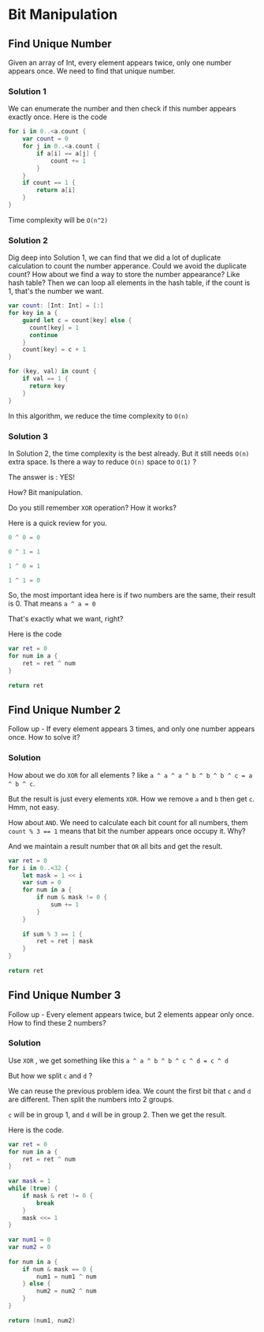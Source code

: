 # Bit Manipulation

## Find Unique Number

Given an array of Int, every element appears twice, only one number appears once. We need to find that unique number.

### Solution 1

We can enumerate the number and then check if this number appears exactly once. Here is the code

```swift
for i in 0..<a.count {
    var count = 0
    for j in 0..<a.count {
        if a[i] == a[j] {
            count += 1
        }
    }
    if count == 1 {
        return a[i]
    }
}
```

Time complexity will be `O(n^2)` 

### Solution 2

Dig deep into Solution 1, we can find that we did a lot of duplicate calculation to count the number apperance. Could we avoid the duplicate count? How about we find a way to store the number appearance? Like hash table? Then we can loop all elements in the hash table, if the count is 1, that's the number we want.

```swift
var count: [Int: Int] = [:]
for key in a {
	guard let c = count[key] else {
      count[key] = 1
      continue
	}
	count[key] = c + 1
}

for (key, val) in count {
	if val == 1 {
      return key
	}
}
```

In this algorithm, we reduce the time complexity to `O(n)`

### Solution 3

In Solution 2, the time complexity is the best already. But it still needs `O(n)` extra space. Is there a way to reduce `O(n)` space to `O(1)` ?

The answer is : YES! 

How? Bit manipulation.

Do you still remember `XOR` operation? How it works?

Here is a quick review for you.

```swift
0 ^ 0 = 0

0 ^ 1 = 1

1 ^ 0 = 1

1 ^ 1 = 0
```

So, the most important idea here is if two numbers are the same, their result is 0. That means `a ^ a = 0`

That's exactly what we want, right?

Here is the code

```swift
var ret = 0
for num in a {
	ret = ret ^ num
}
        
return ret
```

## Find Unique Number 2

Follow up - If every element appears 3 times, and only one number appears once. How to solve it?

### Solution

How about we do `XOR` for all elements ? like `a ^ a ^ a ^ b ^ b ^ b ^ c = a ^ b ^ c`.

But the result is just every elements `XOR`. How we remove `a` and `b` then get `c`. Hmm, not easy.

How about `AND`. We need to calculate each bit count for all numbers, them `count % 3 == 1` means that bit the number appears once occupy it. Why?

And we maintain a result number that `OR` all bits and get the result.

```swift
var ret = 0
for i in 0..<32 {
	let mask = 1 << i
	var sum = 0
	for num in a {
		if num & mask != 0 {
			sum += 1
		}
	}
            
	if sum % 3 == 1 {
		ret = ret | mask
	}
}
        
return ret
```




## Find Unique Number 3

Follow up - Every element appears twice, but 2 elements appear only once. How to find these 2 numbers?

### Solution

Use `XOR`  , we get something like this `a ^ a ^ b ^ b ^ c ^ d = c ^ d`

But how we split `c` and `d` ?

We can reuse the previous problem idea. We count the first bit that `c` and `d` are different. Then split the numbers into 2 groups. 

`c` will be in group 1, and `d` will be in group 2. Then we get the result.

Here is the code.

```swift
var ret = 0
for num in a {
	ret = ret ^ num
}
        
var mask = 1
while (true) {
	if mask & ret != 0 {
		break
	}
	mask <<= 1
}
        
var num1 = 0
var num2 = 0
        
for num in a {
	if num & mask == 0 {
		num1 = num1 ^ num
	} else {
		num2 = num2 ^ num
	}
}
        
return (num1, num2)
```




